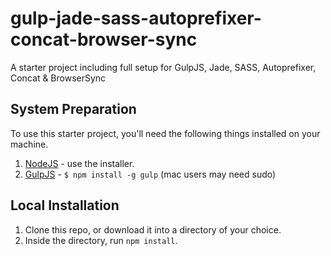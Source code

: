 gulp-jade-sass-autoprefixer-concat-browser-sync
=============================

A starter project including full setup for GulpJS, Jade, SASS, Autoprefixer, Concat &amp; BrowserSync

## System Preparation

To use this starter project, you'll need the following things installed on your machine.

1. [NodeJS](http://nodejs.org) - use the installer.
2. [GulpJS](https://github.com/gulpjs/gulp) - `$ npm install -g gulp` (mac users may need sudo)

## Local Installation

1. Clone this repo, or download it into a directory of your choice.
2. Inside the directory, run `npm install`.